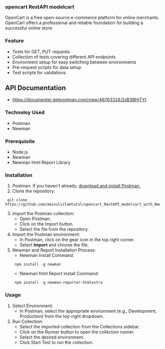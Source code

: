 ### **opencart RestAPI modelcart**
OpenCart is a free open-source e-commerce platform for online merchants. OpenCart offers a professional and reliable foundation for building a successful online store.
### **Feature**
- Tests for GET, PUT requests
- Collection of tests covering different API endpoints
- Environment setup for easy switching between environments
- Pre-request scripts for data setup
- Test scripts for validations
## API Documentation
- https://documenter.getpostman.com/view/46763324/2sB3BHjTYt
### **Technoloy Used**
- Postman
- Newman
### **Prerequisite**
- Node.js
- Newman
- Newman html Report Library
### **Installation**
1. Postman: If you haven't already, [download and install Postman.](https://www.postman.com/downloads/)
2. Clone the repository:
 ```console 
  git clone https://github.com/aminulislamtutul/opencart_RestAPI_modelcart_with_Newman_Report.git
```
3. Import the Postman collection:
    - Open Postman.
    - Click on the Import button.
    - Select the file from the repository.
4. Import the Postman environment:
    - In Postman, click on the gear icon in the top right corner.
    - Select **Import** and choose the file.
5. Newman and Report Installation Process:
    - Newman Install Command:
     ```console 
      npm install -g newman
    ```
    - Newman html Report Install Command:
     ```console 
      npm install -g newman-reporter-htmlextra
    ```
### **Usage**
1. Select Environment:
    -   In Postman, select the appropriate environment (e.g., Development, Production) from the top-right dropdown.
2. Run Collection:
    -   Select the imported collection from the Collections sidebar.
    -   Click on the Runner button to open the collection runner.
    -   Select the desired environment.
    -   Click Start Test to run the collection.
